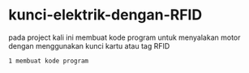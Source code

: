 # kunci-elektrik-dengan-RFID
pada project kali ini membuat kode program untuk menyalakan motor dengan menggunakan kunci kartu atau tag RFID
```
1 membuat kode program
```
